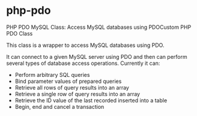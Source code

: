 # php-pdo
PHP PDO MySQL Class: Access MySQL databases using PDOCustom PHP PDO Class

This class is a wrapper to access MySQL databases using PDO.

It can connect to a given MySQL server using PDO and then can perform several types of database access operations. Currently it can:

- Perform arbitrary SQL queries
- Bind parameter values of prepared queries
- Retrieve all rows of query results into an array
- Retrieve a single row of query results into an array
- Retrieve the ID value of the last recorded inserted into a table
- Begin, end and cancel a transaction
